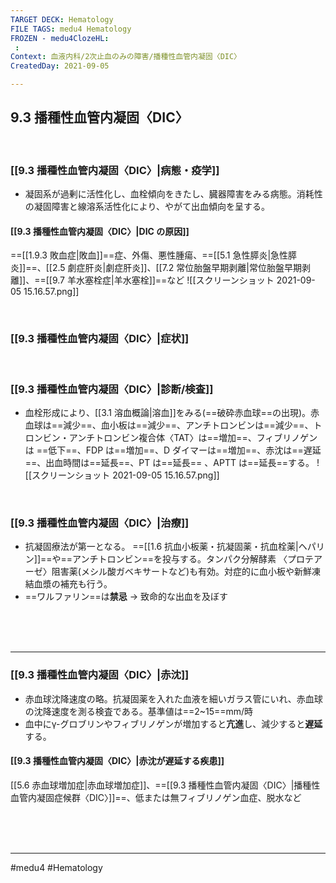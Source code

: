 ```yaml
---
TARGET DECK: Hematology
FILE TAGS: medu4 Hematology
FROZEN - medu4ClozeHL:
 : 
Context: 血液内科/2次止血のみの障害/播種性血管内凝固〈DIC〉
CreatedDay: 2021-09-05

---
```


## 9.3 播種性血管内凝固〈DIC〉

<br>

### [[9.3 播種性血管内凝固〈DIC〉|病態・疫学]]
* 凝固系が過剰に活性化し、血栓傾向をきたし、臓器障害をみる病態。消耗性の凝固障害と線溶系活性化により、やがて出血傾向を呈する。
#### [[9.3 播種性血管内凝固〈DIC〉|DIC の原因]]
==[[1.9.3 敗血症|敗血]]==症、外傷、悪性腫瘍、==[[5.1 急性膵炎|急性膵炎]]==、[[2.5 劇症肝炎|劇症肝炎]]、[[7.2 常位胎盤早期剥離|常位胎盤早期剥離]]、==[[9.7 羊水塞栓症|羊水塞栓]]==など
![[スクリーンショット 2021-09-05 15.16.57.png]]
<!--ID: 1630902987968-->




<br>

### [[9.3 播種性血管内凝固〈DIC〉|症状]]


<br>

### [[9.3 播種性血管内凝固〈DIC〉|診断/検査]]
* 血栓形成により、[[3.1 溶血概論|溶血]]をみる(==破砕赤血球==の出現)。赤血球は==減少==、血小板は==減少==、アンチトロンビンは==減少==、トロンビン・アンチトロンビン複合体〈TAT〉は==増加==、フィブリノゲンは ==低下==、FDP は==増加==、D ダイマーは==増加==、赤沈は==遅延==、出血時間は==延長==、PT は==延長== 、APTT は==延長==する。
![[スクリーンショット 2021-09-05 15.16.57.png]]
<!--ID: 1630902987978-->


<br>

### [[9.3 播種性血管内凝固〈DIC〉|治療]]
* 抗凝固療法が第一となる。 ==[[1.6 抗血小板薬・抗凝固薬・抗血栓薬|ヘパリン]]==や==アンチトロンビン==を投与する。タンパク分解酵素 〈プロテアーゼ〉阻害薬(メシル酸ガベキサートなど)も有効。対症的に血小板や新鮮凍結血漿の補充も行う。
 * ==ワルファリン==は**禁忌** → 致命的な出血を及ぼす
<!--ID: 1630902987990-->


<br><br><br>

---


### [[9.3 播種性血管内凝固〈DIC〉|赤沈]]
* 赤血球沈降速度の略。抗凝固薬を入れた血液を細いガラス管にいれ、赤血球の沈降速度を測る検査である。基準値は==2~15==mm/時
* 血中にγ-グロブリンやフィブリノゲンが増加すると**亢進**し、減少すると**遅延**する。
#### [[9.3 播種性血管内凝固〈DIC〉|赤沈が遅延する疾患]]
[[5.6 赤血球増加症|赤血球増加症]]、==[[9.3 播種性血管内凝固〈DIC〉|播種性血管内凝固症候群〈DIC〉]]==、低または無フィブリノゲン血症、脱水など
<!--ID: 1654055815234-->








<br><br><br>

---



#medu4 #Hematology 
